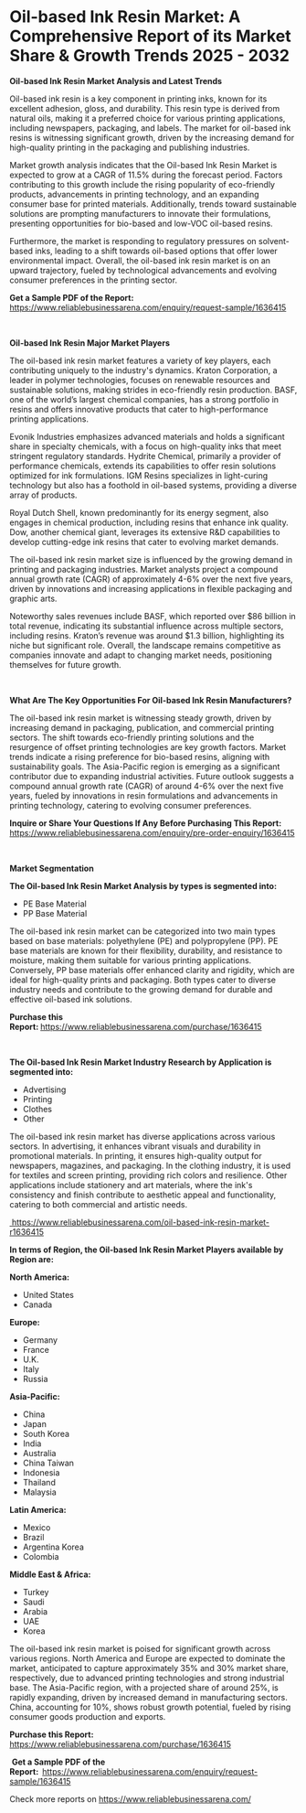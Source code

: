 <p><h1>Oil-based Ink Resin Market: A Comprehensive Report of its Market Share & Growth Trends 2025 - 2032</h1></p><p><strong>Oil-based Ink Resin Market Analysis and Latest Trends</strong></p>
<p><p>Oil-based ink resin is a key component in printing inks, known for its excellent adhesion, gloss, and durability. This resin type is derived from natural oils, making it a preferred choice for various printing applications, including newspapers, packaging, and labels. The market for oil-based ink resins is witnessing significant growth, driven by the increasing demand for high-quality printing in the packaging and publishing industries.</p><p>Market growth analysis indicates that the Oil-based Ink Resin Market is expected to grow at a CAGR of 11.5% during the forecast period. Factors contributing to this growth include the rising popularity of eco-friendly products, advancements in printing technology, and an expanding consumer base for printed materials. Additionally, trends toward sustainable solutions are prompting manufacturers to innovate their formulations, presenting opportunities for bio-based and low-VOC oil-based resins.</p><p>Furthermore, the market is responding to regulatory pressures on solvent-based inks, leading to a shift towards oil-based options that offer lower environmental impact. Overall, the oil-based ink resin market is on an upward trajectory, fueled by technological advancements and evolving consumer preferences in the printing sector.</p></p>
<p><strong>Get a Sample PDF of the Report:&nbsp;</strong> <a href="https://www.reliablebusinessarena.com/enquiry/request-sample/1636415?utm_campaign=2924&utm_medium=2&utm_source=Github&utm_content=ia&utm_term=23032025&utm_id=oil-based-ink-resin">https://www.reliablebusinessarena.com/enquiry/request-sample/1636415</a></p>
<p>&nbsp;</p>
<p><strong>Oil-based Ink Resin Major Market Players</strong></p>
<p><p>The oil-based ink resin market features a variety of key players, each contributing uniquely to the industry's dynamics. Kraton Corporation, a leader in polymer technologies, focuses on renewable resources and sustainable solutions, making strides in eco-friendly resin production. BASF, one of the world’s largest chemical companies, has a strong portfolio in resins and offers innovative products that cater to high-performance printing applications.</p><p>Evonik Industries emphasizes advanced materials and holds a significant share in specialty chemicals, with a focus on high-quality inks that meet stringent regulatory standards. Hydrite Chemical, primarily a provider of performance chemicals, extends its capabilities to offer resin solutions optimized for ink formulations. IGM Resins specializes in light-curing technology but also has a foothold in oil-based systems, providing a diverse array of products.</p><p>Royal Dutch Shell, known predominantly for its energy segment, also engages in chemical production, including resins that enhance ink quality. Dow, another chemical giant, leverages its extensive R&D capabilities to develop cutting-edge ink resins that cater to evolving market demands.</p><p>The oil-based ink resin market size is influenced by the growing demand in printing and packaging industries. Market analysts project a compound annual growth rate (CAGR) of approximately 4-6% over the next five years, driven by innovations and increasing applications in flexible packaging and graphic arts.</p><p>Noteworthy sales revenues include BASF, which reported over $86 billion in total revenue, indicating its substantial influence across multiple sectors, including resins. Kraton’s revenue was around $1.3 billion, highlighting its niche but significant role. Overall, the landscape remains competitive as companies innovate and adapt to changing market needs, positioning themselves for future growth.</p></p>
<p>&nbsp;</p>
<p><strong>What Are The Key Opportunities For Oil-based Ink Resin Manufacturers?</strong></p>
<p><p>The oil-based ink resin market is witnessing steady growth, driven by increasing demand in packaging, publication, and commercial printing sectors. The shift towards eco-friendly printing solutions and the resurgence of offset printing technologies are key growth factors. Market trends indicate a rising preference for bio-based resins, aligning with sustainability goals. The Asia-Pacific region is emerging as a significant contributor due to expanding industrial activities. Future outlook suggests a compound annual growth rate (CAGR) of around 4-6% over the next five years, fueled by innovations in resin formulations and advancements in printing technology, catering to evolving consumer preferences.</p></p>
<p><strong>Inquire or Share Your Questions If Any Before Purchasing This Report:</strong> <a href="https://www.reliablebusinessarena.com/enquiry/pre-order-enquiry/1636415?utm_campaign=2924&utm_medium=2&utm_source=Github&utm_content=ia&utm_term=23032025&utm_id=oil-based-ink-resin">https://www.reliablebusinessarena.com/enquiry/pre-order-enquiry/1636415</a></p>
<p>&nbsp;</p>
<p><strong>Market Segmentation</strong></p>
<p><strong>The Oil-based Ink Resin Market Analysis by types is segmented into:</strong></p>
<p><ul><li>PE Base Material</li><li>PP Base Material</li></ul></p>
<p><p>The oil-based ink resin market can be categorized into two main types based on base materials: polyethylene (PE) and polypropylene (PP). PE base materials are known for their flexibility, durability, and resistance to moisture, making them suitable for various printing applications. Conversely, PP base materials offer enhanced clarity and rigidity, which are ideal for high-quality prints and packaging. Both types cater to diverse industry needs and contribute to the growing demand for durable and effective oil-based ink solutions.</p></p>
<p><strong>Purchase this Report:&nbsp;</strong><a href="https://www.reliablebusinessarena.com/purchase/1636415?utm_campaign=2924&utm_medium=2&utm_source=Github&utm_content=ia&utm_term=23032025&utm_id=oil-based-ink-resin">https://www.reliablebusinessarena.com/purchase/1636415</a></p>
<p>&nbsp;</p>
<p><strong>The Oil-based Ink Resin Market Industry Research by Application is segmented into:</strong></p>
<p><ul><li>Advertising</li><li>Printing</li><li>Clothes</li><li>Other</li></ul></p>
<p><p>The oil-based ink resin market has diverse applications across various sectors. In advertising, it enhances vibrant visuals and durability in promotional materials. In printing, it ensures high-quality output for newspapers, magazines, and packaging. In the clothing industry, it is used for textiles and screen printing, providing rich colors and resilience. Other applications include stationery and art materials, where the ink's consistency and finish contribute to aesthetic appeal and functionality, catering to both commercial and artistic needs.</p></p>
<p><a href="https://www.reliablebusinessarena.com/oil-based-ink-resin-market-r1636415?utm_campaign=2924&utm_medium=2&utm_source=Github&utm_content=ia&utm_term=23032025&utm_id=oil-based-ink-resin">&nbsp;https://www.reliablebusinessarena.com/oil-based-ink-resin-market-r1636415</a></p>
<p><strong>In terms of Region, the Oil-based Ink Resin Market Players available by Region are:</strong></p>
<p>
    <p> <strong> North America: </strong>
        <ul>
            <li>United States</li>
            <li>Canada</li>
        </ul>
        </p> 
    <p> <strong> Europe: </strong>
        <ul>
            <li>Germany</li>
            <li>France</li>
            <li>U.K.</li>
            <li>Italy</li>
            <li>Russia</li>
        </ul>
        </p> 
    <p> <strong> Asia-Pacific: </strong>
        <ul>
            <li>China</li>
            <li>Japan</li>
            <li>South Korea</li>
            <li>India</li>
            <li>Australia</li>
            <li>China Taiwan</li>
            <li>Indonesia</li>
            <li>Thailand</li>
            <li>Malaysia</li>
        </ul>
        </p> 
    <p> <strong> Latin America: </strong>
        <ul>
            <li>Mexico</li>
            <li>Brazil</li>
            <li>Argentina Korea</li>
            <li>Colombia</li>
        </ul>
        </p> 
    <p> <strong> Middle East & Africa: </strong>
        <ul>
            <li>Turkey</li>
            <li>Saudi</li>
            <li>Arabia</li>
            <li>UAE</li>
            <li>Korea</li>
        </ul>
    </p>
    </p>
<p><p>The oil-based ink resin market is poised for significant growth across various regions. North America and Europe are expected to dominate the market, anticipated to capture approximately 35% and 30% market share, respectively, due to advanced printing technologies and strong industrial base. The Asia-Pacific region, with a projected share of around 25%, is rapidly expanding, driven by increased demand in manufacturing sectors. China, accounting for 10%, shows robust growth potential, fueled by rising consumer goods production and exports.</p></p>
<p><strong>Purchase this Report: </strong><a href="https://www.reliablebusinessarena.com/purchase/1636415?utm_campaign=2924&utm_medium=2&utm_source=Github&utm_content=ia&utm_term=23032025&utm_id=oil-based-ink-resin">https://www.reliablebusinessarena.com/purchase/1636415</a></p>
<p>&nbsp;<strong>Get a Sample PDF of the Report:&nbsp;&nbsp;</strong><a href="https://www.reliablebusinessarena.com/enquiry/request-sample/1636415?utm_campaign=2924&utm_medium=2&utm_source=Github&utm_content=ia&utm_term=23032025&utm_id=oil-based-ink-resin">https://www.reliablebusinessarena.com/enquiry/request-sample/1636415</a></p>
<p><strong></strong></p>
<p>Check more reports on <a href="https://www.reliablebusinessarena.com/?utm_campaign=2924&utm_medium=2&utm_source=Github&utm_content=ia&utm_term=23032025&utm_id=oil-based-ink-resin">https://www.reliablebusinessarena.com/</a></p>